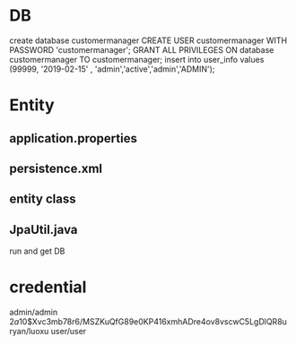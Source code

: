 
# DB
create database customermanager
CREATE USER customermanager WITH PASSWORD 'customermanager';
GRANT ALL PRIVILEGES ON database customermanager TO customermanager;
insert into user_info values (99999, '2019-02-15' , 'admin','active','admin','ADMIN');

# Entity
## application.properties
## persistence.xml
## entity class
## JpaUtil.java
run and get DB




# credential
admin/admin $2a$10$Xvc3mb78r6/MSZKuQfG89e0KP416xmhADre4ov8vscwC5LgDlQR8u
ryan/luoxu
user/user